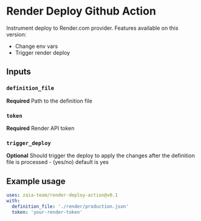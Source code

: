 # Render Deploy Github Action

Instrument deploy to Render.com provider.
Features available on this version:
- Change env vars
- Trigger render deploy

## Inputs
### `definition_file`
**Required** Path to the definition file

### `token`
**Required** Render API token

### `trigger_deploy`
**Optional** Should trigger the deploy to apply the changes after the definition file is processed - (yes/no) default is yes

## Example usage

```yaml
uses: zaia-team/render-deploy-action@v0.1
with:
  definition_file: './render/production.json'
  token: 'your-render-token'